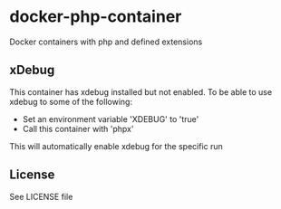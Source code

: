 # docker-php-container

Docker containers with php and defined extensions

## xDebug

This container has xdebug installed but not enabled. To be able to use xdebug to some of the following:

- Set an environment variable 'XDEBUG' to 'true'
- Call this container with 'phpx'

This will automatically enable xdebug for the specific run

## License

See LICENSE file
